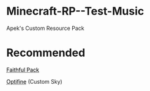 # Minecraft-RP--Test-Music
Apek's Custom Resource Pack

# Recommended
<a href="https://faithful.team/" style="color: black; text-decoration: underline;text-decoration-style: dotted;">Faithful Pack</a>

<a href="https://optifine.net/downloads" style="color: black; text-decoration: underline;text-decoration-style: dotted;">Optifine</a> (Custom Sky)
